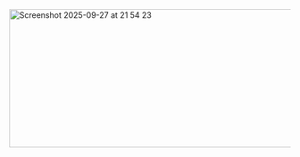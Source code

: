<img width="701" height="248" alt="Screenshot 2025-09-27 at 21 54 23" src="https://github.com/user-attachments/assets/41cd5f9e-a8f9-4483-826b-accb1f08a986" />

